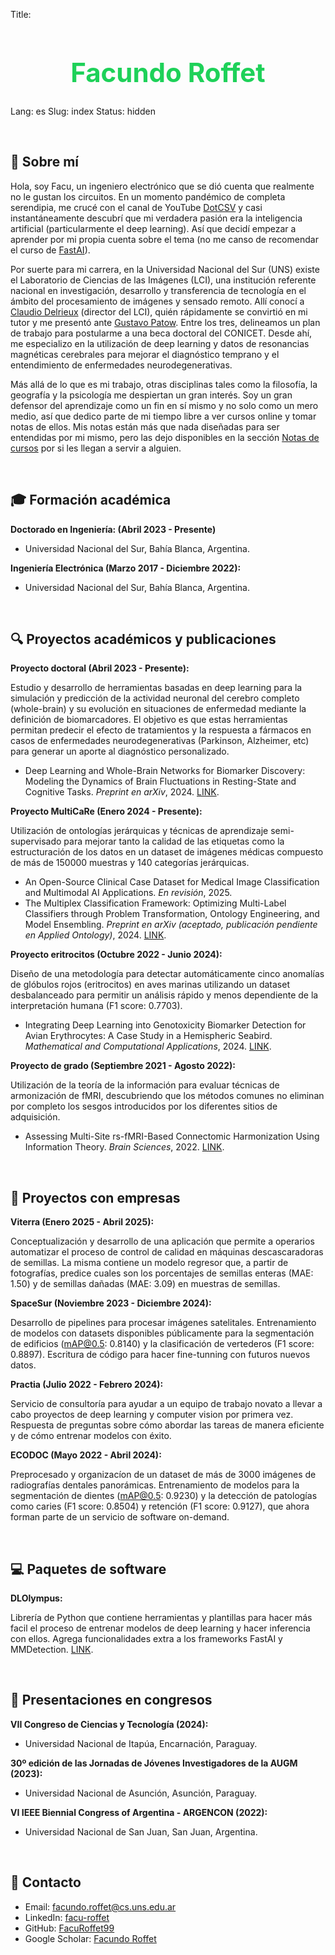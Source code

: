 Title: <h1 style="text-align: center; font-size: 3em; color: rgba(12, 205, 76, 0.927);">Facundo Roffet</h1>
Lang: es
Slug: index
Status: hidden

<br>

<!---------------------------------------------------------------------------->

## 🔱 Sobre mí

Hola, soy Facu, un ingeniero electrónico que se dió cuenta que realmente no le gustan los circuitos. En un momento pandémico de completa serendipia, me crucé con el canal de YouTube [DotCSV](https://www.youtube.com/@DotCSV) y casi instantáneamente descubrí que mi verdadera pasión era la inteligencia artificial (particularmente el deep learning). Así que decidí empezar a aprender por mi propia cuenta sobre el tema (no me canso de recomendar el curso de [FastAI](https://course.fast.ai/)). 

Por suerte para mi carrera, en la Universidad Nacional del Sur (UNS) existe el Laboratorio de Ciencias de las Imágenes (LCI), una institución referente nacional en investigación, desarrollo y transferencia de tecnología en el ámbito del procesamiento de imágenes y sensado remoto. Allí conocí a [Claudio Delrieux](https://scholar.google.com/citations?user=AdhE2GoAAAAJ&hl=es&oi=ao) (director del LCI), quién rápidamente se convirtió en mi tutor y me presentó ante [Gustavo Patow](https://scholar.google.com/citations?user=w2kGazcAAAAJ&hl=es&oi=ao). Entre los tres, delineamos un plan de trabajo para postularme a una beca doctoral del CONICET. Desde ahí, me especializo en la utilización de deep learning y datos de resonancias magnéticas cerebrales para mejorar el diagnóstico temprano y el entendimiento de enfermedades neurodegenerativas.

Más allá de lo que es mi trabajo, otras disciplinas tales como la filosofía, la geografía y la psicología me despiertan un gran interés. Soy un gran defensor del aprendizaje como un fin en sí mismo y no solo como un mero medio, así que dedico parte de mi tiempo libre a ver cursos online y tomar notas de ellos. Mis notas están más que nada diseñadas para ser entendidas por mi mismo, pero las dejo disponibles en la sección [Notas de cursos](/notes/) por si les llegan a servir a alguien.

<br>

<!---------------------------------------------------------------------------->

## 🎓 Formación académica 

**Doctorado en Ingeniería: (Abril 2023 - Presente)** 

*   Universidad Nacional del Sur, Bahía Blanca, Argentina.

**Ingeniería Electrónica (Marzo 2017 - Diciembre 2022):** 

*   Universidad Nacional del Sur, Bahía Blanca, Argentina.

<br>

<!---------------------------------------------------------------------------->

## 🔍 Proyectos académicos y publicaciones

**Proyecto doctoral (Abril 2023 - Presente):** 

Estudio y desarrollo de herramientas basadas en deep learning para la simulación y predicción de la actividad neuronal del cerebro completo (whole-brain) y su evolución en situaciones de enfermedad mediante la definición de biomarcadores. El objetivo es que estas herramientas permitan predecir el efecto de tratamientos y la respuesta a fármacos en casos de enfermedades neurodegenerativas (Parkinson, Alzheimer, etc) para generar un aporte al diagnóstico personalizado.

*   Deep Learning and Whole-Brain Networks for Biomarker Discovery: Modeling the Dynamics of Brain Fluctuations in Resting-State and Cognitive Tasks. *Preprint en arXiv*, 2024. [LINK](https://arxiv.org/abs/2412.19329).

**Proyecto MultiCaRe (Enero 2024 - Presente):** 

Utilización de ontologías jerárquicas y técnicas de aprendizaje semi-supervisado para mejorar tanto la calidad de las etiquetas como la estructuración de los datos en un dataset de imágenes médicas compuesto de más de 150000 muestras y 140 categorías jerárquicas.

*   An Open-Source Clinical Case Dataset for Medical Image Classification and Multimodal AI Applications. *En revisión*, 2025.
*   The Multiplex Classification Framework: Optimizing Multi-Label Classifiers through Problem Transformation, Ontology Engineering, and Model Ensembling. *Preprint en arXiv (aceptado, publicación pendiente en Applied Ontology)*, 2024. [LINK](https://arxiv.org/abs/2412.14299).

**Proyecto eritrocitos (Octubre 2022 - Junio 2024):** 

Diseño de una metodología para detectar automáticamente cinco anomalías de glóbulos rojos (eritrocitos) en aves marinas utilizando un dataset desbalanceado para permitir un análisis rápido y menos dependiente de la interpretación humana (F1 score: 0.7703).

*   Integrating Deep Learning into Genotoxicity Biomarker Detection for Avian Erythrocytes: A Case Study in a Hemispheric Seabird. *Mathematical and Computational Applications*, 2024. [LINK](https://www.mdpi.com/2297-8747/29/3/41).

**Proyecto de grado (Septiembre 2021 - Agosto 2022):**

Utilización de la teoría de la información para evaluar técnicas de armonización de fMRI, descubriendo que los métodos comunes no eliminan por completo los sesgos introducidos por los diferentes sitios de adquisición.

*   Assessing Multi-Site rs-fMRI-Based Connectomic Harmonization Using Information Theory. *Brain Sciences*, 2022. [LINK](https://www.mdpi.com/2076-3425/12/9/1219).

<br>

<!---------------------------------------------------------------------------->

## 🏢 Proyectos con empresas

**Viterra (Enero 2025 - Abril 2025):** 

Conceptualización y desarrollo de una aplicación que permite a operarios automatizar el proceso de control de calidad en máquinas descascaradoras de semillas. La misma contiene un modelo regresor que, a partir de fotografías, predice cuales son los porcentajes de semillas enteras (MAE: 1.50) y de semillas dañadas (MAE: 3.09) en muestras de semillas.

**SpaceSur (Noviembre 2023 - Diciembre 2024):**

Desarrollo de pipelines para procesar imágenes satelitales. Entrenamiento de modelos con datasets disponibles públicamente para la segmentación de edificios (mAP@0.5: 0.8140) y la clasificación de vertederos (F1 score: 0.8897). Escritura de código para hacer fine-tunning con futuros nuevos datos.

**Practia (Julio 2022 - Febrero 2024):**

Servicio de consultoría para ayudar a un equipo de trabajo novato a llevar a cabo proyectos de deep learning y computer vision por primera vez. Respuesta de preguntas sobre cómo abordar las tareas de manera eficiente y de cómo entrenar modelos con éxito.

**ECODOC (Mayo 2022 - Abril 2024):**

Preprocesado y organizacíon de un dataset de más de 3000 imágenes de radiografías dentales panorámicas. Entrenamiento de modelos para la segmentación de dientes (mAP@0.5: 0.9230) y la detección de patologías como caries (F1 score: 0.8504) y retención (F1 score: 0.9127), que ahora forman parte de un servicio de software on-demand.

<br>

<!---------------------------------------------------------------------------->

## 💻 Paquetes de software

**DLOlympus:** 

Librería de Python que contiene herramientas y plantillas para hacer más facil el proceso de entrenar modelos de deep learning y hacer inferencia con ellos. Agrega funcionalidades extra a los frameworks FastAI y MMDetection. [LINK](https://github.com/FacuRoffet99/DLOlympus).

<br>

<!---------------------------------------------------------------------------->

## 🎤 Presentaciones en congresos

**VII Congreso de Ciencias y Tecnología (2024):** 

*   Universidad Nacional de Itapúa, Encarnación, Paraguay.

**30º edición de las Jornadas de Jóvenes Investigadores de la AUGM (2023):** 

*   Universidad Nacional de Asunción, Asunción, Paraguay.

**VI IEEE Biennial Congress of Argentina - ARGENCON (2022):** 

*   Universidad Nacional de San Juan, San Juan, Argentina.

<br>

<!---------------------------------------------------------------------------->

## 📩 Contacto

*   Email: facundo.roffet@cs.uns.edu.ar
*   LinkedIn: [facu-roffet](https://www.linkedin.com/in/facu-roffet/)
*   GitHub: [FacuRoffet99](https://github.com/FacuRoffet99)
*   Google Scholar: [Facundo Roffet](https://scholar.google.com/citations?user=miBMD38AAAAJ&hl)